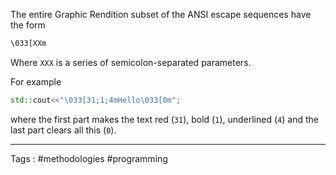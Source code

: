 The entire Graphic Rendition subset of the ANSI escape sequences have the form

```bash
\033[XXm
```

Where `XXX` is a series of semicolon-separated parameters. 

For example 
```cpp
std::cout<<"\033[31;1;4mHello\033[0m";
```

where the first part makes the text red (`31`), bold (`1`), underlined (`4`) and the last part clears all this (`0`).


____
Tags : #methodologies #programming 